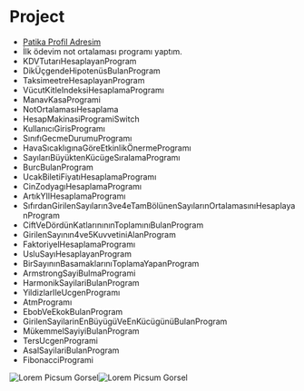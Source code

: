 # Project
* [Patika Profil Adresim](https://app.patika.dev/shelker)
* İlk ödevim not ortalaması programı yaptım.
* KDVTutarıHesaplayanProgram
* DikÜçgendeHipotenüsBulanProgram
* TaksimeetreHesaplayanProgram
* VücutKitleIndeksiHesaplamaProgramı
* ManavKasaProgrami
* NotOrtalamasıHesaplama
* HesapMakinasiProgramiSwitch
* KullanıcıGirisProgramı
* SınıfıGecmeDurumuProgramı
* HavaSıcaklıgınaGöreEtkinlikÖnermeProgramı
* SayılarıBüyüktenKücügeSıralamaProgramı
* BurcBulanProgram
* UcakBiletiFiyatıHesaplamaProgramı
* CinZodyagıHesaplamaProgramı
* ArtıkYIlHesaplamaProgramı
* SıfırdanGirilenSayıların3ve4eTamBölünenSayılarınOrtalamasınıHesaplayanProgram
* CiftVeDördünKatlarınınınToplamınıBulanProgram
* GirilenSayının4ve5KuvvetiniAlanProgram
* FaktoriyelHesaplamaProgramı
* UsluSayıHesaplayanProgram
* BirSayınınBasamaklarınıToplamaYapanProgram
* ArmstrongSayiBulmaProgrami
* HarmonikSayilariBulanProgram
* YildizlarIleUcgenProgramı
* AtmProgramı
* EbobVeEkokBulanProgram
* GirilenSayilarinEnBüyügüVeEnKücügünüBulanProgram
* MükemmelSayiyiBulanProgram
* TersUcgenProgrami
* AsalSayilariBulanProgram
* FibonacciProgrami


![Lorem Picsum Gorsel](https://cdn.sanity.io/images/9kdepi1d/production/65c832d202a503b15d99e628f4313782f3ef50db-300x62.png)![Lorem Picsum Gorsel]( https://patika-prod.s3.eu-central-1.amazonaws.com/staticFiles/patikaLogo.png)
